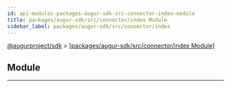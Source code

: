 ```yaml
---
id: api-modules-packages-augur-sdk-src-connector-index-module
title: packages/augur-sdk/src/connector/index Module
sidebar_label: packages/augur-sdk/src/connector/index
---
```


[@augurproject/sdk](api-readme.md) > [[packages/augur-sdk/src/connector/index Module]](api-modules-packages-augur-sdk-src-connector-index-module.md)

## Module

---

